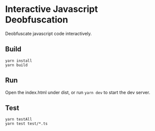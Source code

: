 # Interactive Javascript Deobfuscation

Deobfuscate javascript code interactively.

## Build

```
yarn install
yarn build
```

## Run

Open the index.html under dist, or run `yarn dev` to start the dev server.

## Test

```
yarn testAll
yarn test test/*.ts
```
